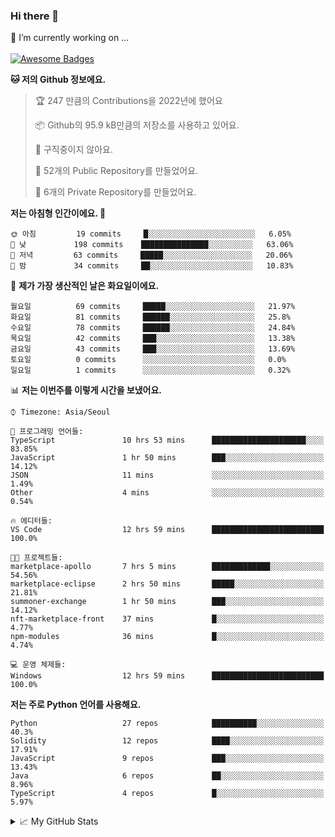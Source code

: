 ### Hi there 👋 
🔭 I’m currently working on ... </br></br>
[![Awesome Badges](https://img.shields.io/badge/Introduce-EN-green.svg)](https://github.com/tlatkdgus1/tlatkdgus1/blob/main/README.md.en)

<!--START_SECTION:waka-->
**🐱 저의 Github 정보에요.** 

> 🏆 247 만큼의 Contributions을 2022년에 했어요
 > 
> 📦 Github의 95.9 kB만큼의 저장소를 사용하고 있어요. 
 > 
> 🚫 구직중이지 않아요.
 > 
> 📜 52개의 Public Repository를 만들었어요. 
 > 
> 🔑 6개의 Private Repository를 만들었어요.  

**저는 아침형 인간이에요. 🐤** 

```text
🌞 아침         19 commits     █░░░░░░░░░░░░░░░░░░░░░░░░   6.05% 
🌆 낮　         198 commits    ███████████████░░░░░░░░░░   63.06% 
🌃 저녁         63 commits     █████░░░░░░░░░░░░░░░░░░░░   20.06% 
🌙 밤　         34 commits     ██░░░░░░░░░░░░░░░░░░░░░░░   10.83%

```
📅 **제가 가장 생산적인 날은 화요일이에요.** 

```text
월요일          69 commits     █████░░░░░░░░░░░░░░░░░░░░   21.97% 
화요일          81 commits     ██████░░░░░░░░░░░░░░░░░░░   25.8% 
수요일          78 commits     ██████░░░░░░░░░░░░░░░░░░░   24.84% 
목요일          42 commits     ███░░░░░░░░░░░░░░░░░░░░░░   13.38% 
금요일          43 commits     ███░░░░░░░░░░░░░░░░░░░░░░   13.69% 
토요일          0 commits      ░░░░░░░░░░░░░░░░░░░░░░░░░   0.0% 
일요일          1 commits      ░░░░░░░░░░░░░░░░░░░░░░░░░   0.32%

```


📊 **저는 이번주를 이렇게 시간을 보냈어요.** 

```text
⌚︎ Timezone: Asia/Seoul

💬 프로그래밍 언어들: 
TypeScript               10 hrs 53 mins      █████████████████████░░░░   83.85% 
JavaScript               1 hr 50 mins        ███░░░░░░░░░░░░░░░░░░░░░░   14.12% 
JSON                     11 mins             ░░░░░░░░░░░░░░░░░░░░░░░░░   1.49% 
Other                    4 mins              ░░░░░░░░░░░░░░░░░░░░░░░░░   0.54%

🔥 에디터들: 
VS Code                  12 hrs 59 mins      █████████████████████████   100.0%

🐱‍💻 프로젝트들: 
marketplace-apollo       7 hrs 5 mins        █████████████░░░░░░░░░░░░   54.56% 
marketplace-eclipse      2 hrs 50 mins       █████░░░░░░░░░░░░░░░░░░░░   21.81% 
summoner-exchange        1 hr 50 mins        ███░░░░░░░░░░░░░░░░░░░░░░   14.12% 
nft-marketplace-front    37 mins             █░░░░░░░░░░░░░░░░░░░░░░░░   4.77% 
npm-modules              36 mins             █░░░░░░░░░░░░░░░░░░░░░░░░   4.74%

💻 운영 체제들: 
Windows                  12 hrs 59 mins      █████████████████████████   100.0%

```

**저는 주로 Python 언어를 사용해요.** 

```text
Python                   27 repos            ██████████░░░░░░░░░░░░░░░   40.3% 
Solidity                 12 repos            ████░░░░░░░░░░░░░░░░░░░░░   17.91% 
JavaScript               9 repos             ███░░░░░░░░░░░░░░░░░░░░░░   13.43% 
Java                     6 repos             ██░░░░░░░░░░░░░░░░░░░░░░░   8.96% 
TypeScript               4 repos             █░░░░░░░░░░░░░░░░░░░░░░░░   5.97%

```



<!--END_SECTION:waka-->

<details>
<summary>📈 My GitHub Stats</summary>
<p align="center"> <img src="https://github-readme-stats.vercel.app/api?username=tlatkdgus1&show_icons=true" alt="tlatkdgus1" />
</details>
